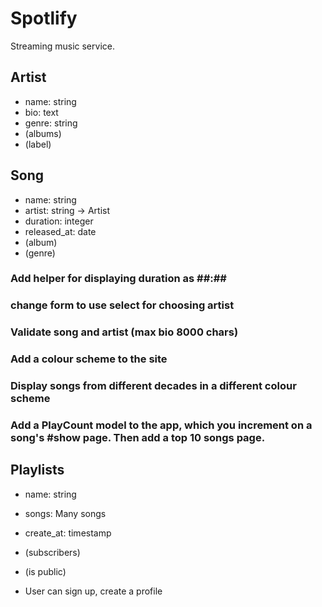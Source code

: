 # Spotlify

Streaming music service.

 ## Artist
 - name: string
 - bio: text
 - genre: string
 - (albums)
 - (label)
 
 ## Song
- name: string
- artist: string -> Artist
- duration: integer
- released_at: date
- (album)
- (genre)

### Add helper for displaying duration as ##:##
### change form to use select for choosing artist
### Validate song and artist (max bio 8000 chars)

### Add a colour scheme to the site
### Display songs from different decades in a different colour scheme
### Add a PlayCount model to the app, which you increment on a song's #show page. Then add a top 10 songs page.

 ## Playlists
- name: string
- songs: Many songs
- create_at: timestamp
- (subscribers)
- (is public)

 - User can sign up, create a profile
